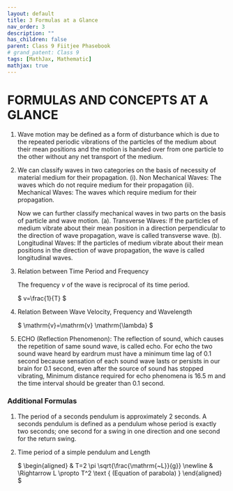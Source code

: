```yaml
---
layout: default
title: 3 Formulas at a Glance
nav_order: 3
description: ""
has_children: false
parent: Class 9 Fiitjee Phasebook
# grand_patent: Class 9
tags: [MathJax, Mathematic]
mathjax: true
---
```

# FORMULAS AND CONCEPTS AT A GLANCE 
1. Wave motion may be defined as a form of disturbance which is due to the repeated periodic vibrations of the particles of the medium about their mean positions and the motion is handed over from one particle to the other without any net transport of the medium.
2. We can classify waves in two categories on the basis of necessity of material medium for their propagation.
  (i). Non Mechanical Waves: The waves which do not require medium for their propagation
  (ii). Mechanical Waves: The waves which require medium for their propagation.

    Now we can further classify mechanical waves in two parts on the basis of particle and wave motion.
    (a). Transverse Waves: If the particles of medium vibrate about their mean position in a direction perpendicular to the direction of wave propagation, wave is called transverse wave.
    (b). Longitudinal Waves: If the particles of medium vibrate about their mean positions in the direction of wave propagation, the wave is called longitudinal waves.
3. Relation between Time Period and Frequency

   The frequency $v$ of the wave is reciprocal of its time period.

    $
    v=\frac{1}{T}
    $

4. Relation Between Wave Velocity, Frequency and Wavelength

    $
    \mathrm{v}=\mathrm{v} \mathrm{\lambda}
    $

5. ECHO (Reflection Phenomenon): The reflection of sound, which causes the repetition of same sound wave, is called echo. For echo the two sound wave heard by eardrum must have a minimum time lag of 0.1 second because sensation of each sound wave lasts or persists in our brain for 0.1 second, even after the source of sound has stopped vibrating, Minimum distance required for echo phenomena is 16.5 m and the time interval should be greater than 0.1 second.

### Additional Formulas


1. The period of a seconds pendulum is approximately 2 seconds. A seconds pendulum is defined as a pendulum whose period is exactly two seconds; one second for a swing in one direction and one second for the return swing.

2. Time period of a simple pendulum and Length

    $
        \begin{aligned}
        & T=2 \pi \sqrt{\frac{\mathrm{~L}}{g}} \newline
        & \Rightarrow L \propto T^2 \text { (Equation of parabola) }
        \end{aligned}
    $
